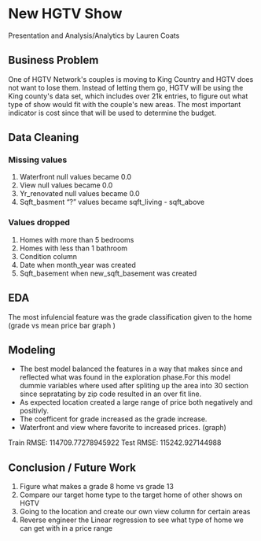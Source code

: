 # New HGTV Show
Presentation and Analysis/Analytics by Lauren Coats 

## Business Problem 
One of HGTV Network's couples is moving to King Country and HGTV does not want to lose them.  Instead of letting them go, HGTV will be using the King county's data set, which includes over 21k entries, to figure out what type of show would fit with the couple's new areas. The most important indicator is cost since that will be used to determine the budget. 
## Data Cleaning 
### Missing values
1.	Waterfront null values became 0.0
2.	View null values became 0.0
3.	Yr_renovated null values became 0.0
4.	Sqft_basment “?” values became sqft_living  -  sqft_above
### Values dropped 
1.	Homes with more than 5 bedrooms
2.	Homes with less than 1 bathroom
3.	Condition column 
4.	Date when month_year was created 
5.	Sqft_basement when new_sqft_basement was created 
## EDA
 The most infulencial feature was the grade classification given to the home
 (grade vs mean price bar graph )
## Modeling 
- The best model balanced the features in a way that makes since and reflected what was found in the exploration phase.For this model dummie variables where used after spliting up the area into 30 section since sepratating by zip code resulted in an over fit line.  
- As expected location created a large range of price both negatively and positivly. 
- The coefficent for grade increased as the grade increase.
- Waterfront and view where favorite to increased prices.
(graph)

Train RMSE: 114709.77278945922
Test RMSE: 115242.927144988
## Conclusion / Future Work 
1.	Figure what makes a grade 8 home vs grade 13
2.	Compare our target home type  to the target home of other shows on HGTV 
3.	Going to the location and create our own view column for certain areas 
4.	Reverse engineer the Linear regression to see what type of home we can get with in a price range 


